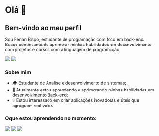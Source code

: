 # Olá 👋
## Bem-vindo ao meu perfil

<p>Sou Renan Bispo, estudante de programação com foco em back-end. Busco continuamente aprimorar minhas habilidades em desenvolvimento com projetos e cursos com a linguagem de programação.</p>
<a href="https://www.linkedin.com/in/renan-de-jesus-bispo-78a576243/" target="_blank"><img loading="lazy" src="https://img.shields.io/badge/linkedIn-00BFFF?style=for-the-badge&logo=linkedin&logoColor=white" target="_blank"></a>
<a href="https://www.instagram.com/nanbispo_/" target="_blank"><img loading="lazy" src="https://img.shields.io/badge/instagram-FF00FF?style=for-the-badge&logo=Instagram&logoColor=white" target="_blank"></a>

### Sobre mim

- 🎓 Estudante de Analise e desenvolvimento de sistemas;
- 🌱 Atualmente estou aprendendo e aprimorando minhas habilidades em desenvolvimento Back-end;
- 💡 Estou interessado em criar aplicações inovadoras e úteis que agreguem real valor.


### Oque estou aprendendo no momento:
 <img src="https://skillicons.dev/icons?i=python,kotlin" />
<img loading="lazy" src = "https://github-readme-stats.vercel.app/api?username=Renan-Bispo&show_icons=true&theme=dark"/>
<img loading="lazy" src = "https://github-readme-stats.vercel.app/api/top-langs/?username=Renan-Bispo&layout=compact&theme=dark"/>
